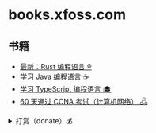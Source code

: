 # books.xfoss.com

## 书籍

- [最新：Rust 编程语言 ®️](https://rust.xfoss.com/)
- [学习 Java 编程语言 ☕️](https://java.xfoss.com/)
- [学习 TypeScript 编程语言 🎓](https://ts.xfoss.com/)
- [60 天通过 CCNA 考试（计算机网络） 🖧](https://ccna60d.xfoss.com/)


<details>
    <summary>打赏（donate）💰</summary>

![支付宝-Alipay](alipay-laxers.png)

*支付宝-Alipay，扫码付款*

![微信支付-WeChat Pay](wechat-pay-lenny.png)

*微信支付-WeChat Pay, 扫码付款*


![比特币付款-Bitcoin](btc-qrcode.png)

*比特币-Bitcoin，扫码付款*

</details>
